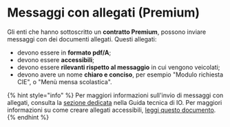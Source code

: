 # Messaggi con allegati (Premium)

Gli enti che hanno sottoscritto un **contratto Premium**, possono inviare messaggi con dei documenti allegati. Questi allegati:

* devono essere in **formato pdf/A**;
* devono essere **accessibili**;
* devono essere **rilevanti rispetto al messaggio** in cui vengono veicolati;
* devono avere un nome **chiaro e conciso**, per esempio "Modulo richiesta CIE", o "Menù mensa scolastica".

{% hint style="info" %}
Per maggiori informazioni sull'invio di messaggi con allegati, consulta la [sezione dedicata](http://127.0.0.1:5000/s/coSKRte21UjDBRWKLtEs/funzionalita/inviare-un-messaggio/aggiungere-allegati-premium/specifiche-degli-endpoint-di-recupero-degli-allegati) nella Guida tecnica di IO. Per maggiori informazioni su come creare allegati accessibili, [leggi questo documento](https://www.agid.gov.it/sites/default/files/repository\_files/linee\_guida\_accessibilita\_versione\_rettifica\_del\_23\_luglio\_2020\_002.pdf).&#x20;
{% endhint %}
